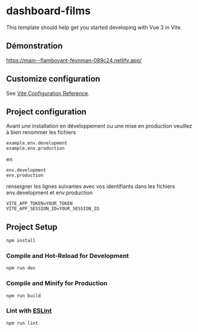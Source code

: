 # dashboard-films

This template should help get you started developing with Vue 3 in Vite.

## Démonstration

https://main--flamboyant-feynman-089c24.netlify.app/

## Customize configuration

See [Vite Configuration Reference](https://vitejs.dev/config/).

## Project configuration

Avant une installation en développement ou une mise en production veuillez à bien renommer les fichiers

```
example.env.development
example.env.production
```

en

```
env.development
env.production
```

renseigner les lignes suivantes avec vos identifiants dans les fichiers env.development et env.production

```
VITE_APP_TOKEN=YOUR_TOKEN
VITE_APP_SESSION_ID=YOUR_SESSION_ID
```

## Project Setup

```sh
npm install
```

### Compile and Hot-Reload for Development

```sh
npm run dev
```

### Compile and Minify for Production

```sh
npm run build
```

### Lint with [ESLint](https://eslint.org/)

```sh
npm run lint
```
